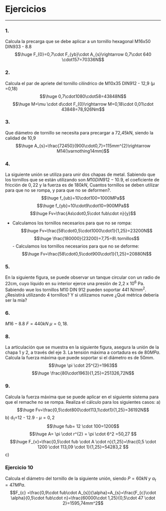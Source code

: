 # Ejercicios
---
### 1. 
Calcula la precarga que se debe aplicar a un tornillo hexagonal M16x50 DIN933  - 8.8
$$\huge F_{0}=0,7\cdot F_{yb}\cdot A_{s}\rightarrow 0,7\cdot 640 \cdot157=70336N$$
### 2.
Calcula el par de apriete del tornillo cilíndrico de M10x35 DIN912 - 12,9 ($\mu$ =0,18)
$$\huge 0,7\cdot1080\cdot58=43848N$$
$$\huge M=\mu \cdot d\cdot F_{0}\rightarrow M=0,18\cdot 0,01\cdot 43848=78,926Nm$$
### 3.
Que diámetro de tornillo se necesita para precargar a 72,45kN, siendo la calidad de 10,9
$$\huge A_{s}=\frac{72450}{900\cdot0,7}=115mm^{2}\rightarrow M14(\varnothing14mm)$$
### 4.
La siguiente unión se utiliza para unir dos chapas de metal. Sabiendo que los tornillos que se están utilizando son $M10 DIN 912 - 10.9$, el coeficiente de fricción de $0,22$ y la fuerza es de $180kN$, Cuantos tornillos se deben utilizar para que no se rompa, y para que no se deformen?.
$$\huge f_{ub}=10\cdot100=1000MPa$$
$$\huge f_{yb}=10\cdot9\cdot10=900MPa$$
$$\huge Fv=\frac{As\cdot0,5\cdot fub\cdot n}{y}$$
- Calculamos los tornillos necesarios para que no se rompa:
$$\huge Fv=\frac{58\cdot0,5\cdot1000\cdot1}{1,25}=23200N$$
$$\huge \frac{180000}{23200}=7,75=8\ tornillos$$ - Calculamos los tornillos necesarios para que no se deforme:$$\huge Fv=\frac{58\cdot0,5\cdot900\cdot1}{1,25}=20880N$$
$$   $$
### 5. 
En la siguiente figura, se puede observar un tanque circular con un radio de 22cm, cuyo líquido en su interior ejerce una presión de 2,2 x 10<sup>6</sup> Pa. Sabiendo wue los tornillos M10 DIN 912 pueden soportar 441 N/mm<sup>2</sup>.¿Resistirá utilizando 4 tornillos? Y si utilizamos nueve ¿Qué métrica debería ser la mía?


### 6. 
$M16 - 8.8$
$F=440kN$
$\mu =0,18.$ 


### 8. 
La articulación que se muestra en la siguiente figura, asegura la unión de la chapa 1 y 2, a través del eje 3. La tensión máxima a cortadura es de $80MPa$. Calcula la fuerza máxima que puede soportar si el diámetro es de $50mm$.
$$\huge \pi \cdot 25^{2}=1963$$
$$\huge \frac{80\cdot1963}{1,25}=251326,72N$$
### 9. 
Calcula la fuerza máxima que se puede aplicar en el siguiente sistema para que el remache no se rompa. Realiza el cálculo para los siguientes casos:
a)$$\huge Fv=\frac{0,5\cdot800\cdot113,1\cdot1}{1,25}=36192N$$
b) d<sub>1</sub>=12 - 12.9 - $\mu=0,2$ 
$$\huge fub= 12 \cdot 100=1200$$
$$\huge A= \pi \cdot r^{2} = \pi \cdot 6^2 =50,27 $$
$$\huge F_{v}=\frac{0,5\cdot fub \cdot A \cdot n}{1,25}=\frac{0,5 \cdot 1200 \cdot 113,09 \cdot 1}{1,25}=54283,2 $$
c)

### Ejercicio 10
Calcula el diámetro del tornillo de la siguiente unión, siendo $P=60kN\ y\ \alpha_{t}=47MPa$.
$$F_{c} =\frac{0,9\cdot fub\cdot A_{s}}{\alpha}=A_{s}=\frac{F_{c}\cdot \alpha}{0,5\cdot fub\cdot n}=\frac{60000\cdot 1,25}{0,5\cdot 47 \cdot 2}=1595,74mm^2$$
